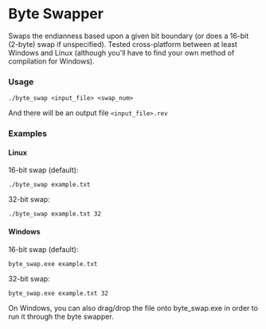 # Byte Swapper

Swaps the endianness based upon a given bit boundary (or does a 16-bit (2-byte) swap if unspecified). Tested cross-platform between at least Windows and Linux (although you'll have to find your own method of compilation for Windows).

### Usage
```
./byte_swap <input_file> <swap_num>
```

And there will be an output file `<input_file>.rev`

### Examples
#### Linux
16-bit swap (default):
```
./byte_swap example.txt
```
32-bit swap:
```
./byte_swap example.txt 32
```

#### Windows
16-bit swap (default):
```
byte_swap.exe example.txt
```
32-bit swap:
```
byte_swap.exe example.txt 32
```

On Windows, you can also drag/drop the file onto byte_swap.exe in order to run it through the byte swapper.
